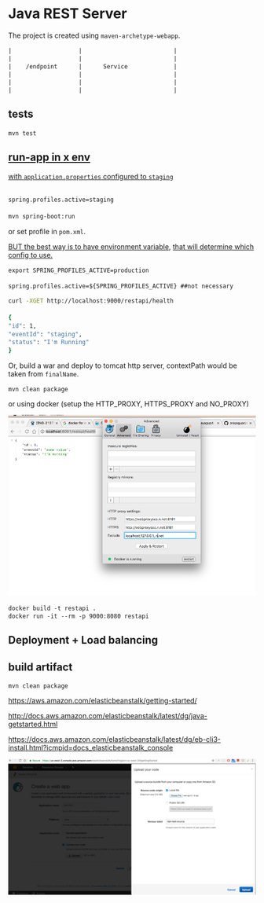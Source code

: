 
Java REST Server
================

The project is created using `maven-archetype-webapp`.

```
|                   |                          |
|                   |                          |
|    /endpoint      |      Service             |
|                   |                          |
|                   |                          |
|                   |                          |

```


tests
-----

```
mvn test
```

[run-app in x env](http://docs.spring.io/spring-boot/docs/current/maven-plugin/examples/run-profiles.html)
-------

[with `application.properties` configured to `staging`](http://stackoverflow.com/a/35757421/432903)

```bash

spring.profiles.active=staging

mvn spring-boot:run
```

or set profile in `pom.xml`.

[BUT the best way is to have environment variable](http://stackoverflow.com/a/35534970/432903),
[that will determine which config to use.](http://stackoverflow.com/a/38337109/432903)

```
export SPRING_PROFILES_ACTIVE=production

spring.profiles.active=${SPRING_PROFILES_ACTIVE} ##not necessary
```

```bash
curl -XGET http://localhost:9000/restapi/health

{
"id": 1,
"eventId": "staging",
"status": "I'm Running"
}

```

Or, build a war and deploy to tomcat http server, contextPath would be taken from `finalName`.

```
mvn clean package
```

or using docker (setup the HTTP_PROXY, HTTPS_PROXY and NO_PROXY)

![](docker_proxy.png)

```
docker build -t restapi .
docker run -it --rm -p 9000:8080 restapi
```

Deployment + Load balancing
---------------------------

build artifact
--------------

```
mvn clean package
```

https://aws.amazon.com/elasticbeanstalk/getting-started/

http://docs.aws.amazon.com/elasticbeanstalk/latest/dg/java-getstarted.html

https://docs.aws.amazon.com/elasticbeanstalk/latest/dg/eb-cli3-install.html?icmpid=docs_elasticbeanstalk_console

![](code_deployment.png)
